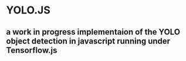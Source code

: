 # YOLO.JS

## a work in progress implementaion of the YOLO object detection in javascript running under Tensorflow.js 